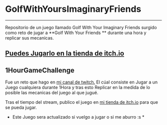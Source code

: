 # GolfWithYoursImaginaryFriends
--------------------------------
Repositorio de un juego llamado Golf With Your Imaginary Friends
surgido como reto de jugar a **Golf With Your Friends **
durante una hora y replicar sus mecanicas.

## [Puedes Jugarlo en la tienda de itch.io](thekingofshadows98.itch.io/golfwithyourimaginaryfriends) 

## 1HourGameChallenge

Fue un reto que hago en [mi canal de twitch.](www.twitch.tv/thekingofshadows98)
El cúal consiste en Jugar a un Juego cualquiera durante 1Hora y tras esto
Replicar en la medida de lo posible las mecanicas del juego al que jugué.

Tras el tiempo del stream, publico el juego en [mi tienda de itch.io](thekingofshadows98.itch.io) para que se pueda jugar.

* Este Juego sera actualizado si vuelgo a jugar o si me aburro :s *
